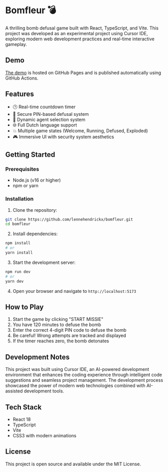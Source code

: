 # Bomfleur 💣

A thrilling bomb defusal game built with React, TypeScript, and Vite. This project was developed as an experimental project using Cursor IDE, exploring modern web development practices and real-time interactive gameplay.

## Demo

[The demo](https://lennehendrickx.github.io/bomfleur/) is hosted on GitHub Pages and is published automatically using GitHub Actions.

## Features

- 🕒 Real-time countdown timer
- 🔐 Secure PIN-based defusal system
- 👥 Dynamic agent selection system
- 🌐 Full Dutch language support
- 💥 Multiple game states (Welcome, Running, Defused, Exploded)
- 🎮 Immersive UI with security system aesthetics

## Getting Started

### Prerequisites

- Node.js (v16 or higher)
- npm or yarn

### Installation

1. Clone the repository:
```bash
git clone https://github.com/lennehendrickx/bomfleur.git
cd bomfleur
```

2. Install dependencies:
```bash
npm install
# or
yarn install
```

3. Start the development server:
```bash
npm run dev
# or
yarn dev
```

4. Open your browser and navigate to `http://localhost:5173`

## How to Play

1. Start the game by clicking "START MISSIE"
2. You have 120 minutes to defuse the bomb
3. Enter the correct 4-digit PIN code to defuse the bomb
4. Be careful! Wrong attempts are tracked and displayed
5. If the timer reaches zero, the bomb detonates

## Development Notes

This project was built using Cursor IDE, an AI-powered development environment that enhances the coding experience through intelligent code suggestions and seamless project management. The development process showcased the power of modern web technologies combined with AI-assisted development tools.

## Tech Stack

- React 18
- TypeScript
- Vite
- CSS3 with modern animations

## License

This project is open source and available under the MIT License.
